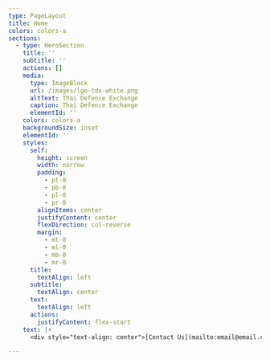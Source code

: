 ```yaml
---
type: PageLayout
title: Home
colors: colors-a
sections:
  - type: HeroSection
    title: ''
    subtitle: ''
    actions: []
    media:
      type: ImageBlock
      url: /images/lgo-tdx-white.png
      altText: Thai Defence Exchange
      caption: Thai Defence Exchange
      elementId: ''
    colors: colors-a
    backgroundSize: inset
    elementId: ''
    styles:
      self:
        height: screen
        width: narrow
        padding:
          - pt-0
          - pb-0
          - pl-0
          - pr-0
        alignItems: center
        justifyContent: center
        flexDirection: col-reverse
        margin:
          - mt-0
          - ml-0
          - mb-0
          - mr-0
      title:
        textAlign: left
      subtitle:
        textAlign: center
      text:
        textAlign: left
      actions:
        justifyContent: flex-start
    text: |+
      <div style="text-align: center">[Contact Us](mailto:email@email.com)</div>

---
```


